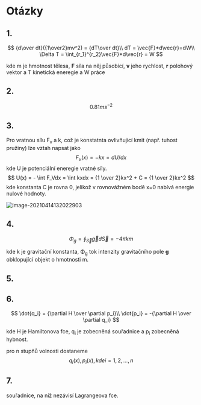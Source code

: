 
<script type="text/javascript" src="http://cdn.mathjax.org/mathjax/latest/MathJax.js?config=default"></script>

# Otázky

## 1.

$$
{d\over dt}({1\over2}mv^2) = {dT\over dt}\\
dT = \vec{F}*d\vec{r}=dW\\
\Delta T = \int_{r_1}^{r_2}\vec{F}*d\vec{r} = W
$$

kde m je hmotnost tělesa, **F** síla na něj působící, **v** jeho rychlost, **r** polohový vektor a T kinetická eneregie a W práce

## 2.

$$
0.81ms^{-2}
$$

## 3.

Pro vratnou sílu F<sub>v</sub>  a k, což je konstatnta ovlivňující kmit (např. tuhost pružiny) lze vztah napsat jako
$$
F_v(x) = -kx = {dU/dx}
$$
kde U je potenciální eneregie vratné síly.
$$
U(x) = - \int F_Vdx = \int kxdx = {1 \over 2}kx^2 + C = {1 \over 2}kx^2
$$
kde konstanta C je rovna 0, jelikož v rovnovážném bodě x=0 nabívá energie nulové hodnoty.

![image-20210414132022903](C:\Users\tomky\AppData\Roaming\Typora\typora-user-images\image-20210414132022903.png)

## 4.

$$
\Phi_g = \oint_\vec{S}\vec{g}d\vec{S} = -4\pi km
$$

kde k je gravitační konstanta, Φ<sub>g</sub> tok intenzity gravitačního pole **g** obklopující objekt o hmotnosti m.



## 5.

## 6.

$$
\dot{q_i} = {\partial H \over \partial p_i}\\
\dot{p_i} = -{\partial H \over \partial q_i}
$$

kde H je Hamiltonova fce, q<sub>i</sub> je zobecněná souřadnice a p<sub>i</sub> zobecněná hybnost.

pro n stupňů volnosti dostaneme
$$
q_i(x), p_i(x), kde i = 1, 2, ..., n
$$


## 7.
souřadnice, na níž nezávisí Lagrangeova fce.
